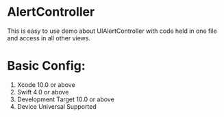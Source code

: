 # AlertController

This is easy to use demo about UIAlertController with code held in one file and access in all other views.

# Basic Config:

1. Xcode 10.0 or above
2. Swift 4.0 or above
3. Development Target 10.0 or above
4. Device Universal Supported
